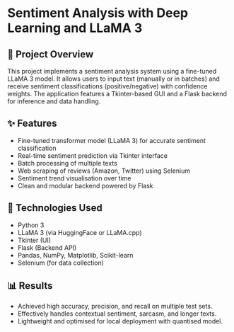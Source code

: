 # Sentiment Analysis with Deep Learning and LLaMA 3

## 📌 Project Overview

This project implements a sentiment analysis system using a fine-tuned LLaMA 3 model. It allows users to input text (manually or in batches) and receive sentiment classifications (positive/negative) with confidence weights. The application features a Tkinter-based GUI and a Flask backend for inference and data handling.

## ✨ Features

- Fine-tuned transformer model (LLaMA 3) for accurate sentiment classification
- Real-time sentiment prediction via Tkinter interface
- Batch processing of multiple texts
- Web scraping of reviews (Amazon, Twitter) using Selenium
- Sentiment trend visualisation over time
- Clean and modular backend powered by Flask

## 🧠 Technologies Used

- Python 3
- LLaMA 3 (via HuggingFace or LLaMA.cpp)
- Tkinter (UI)
- Flask (Backend API)
- Pandas, NumPy, Matplotlib, Scikit-learn
- Selenium (for data collection)


## 📊 Results

- Achieved high accuracy, precision, and recall on multiple test sets.
- Effectively handles contextual sentiment, sarcasm, and longer texts.
- Lightweight and optimised for local deployment with quantised model.
